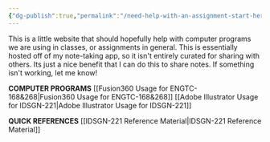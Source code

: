 ```yaml
---
{"dg-publish":true,"permalink":"/need-help-with-an-assignment-start-here/","tags":["gardenEntry"]}
---
```



This is a little website that should hopefully help with computer programs we are using in classes, or assignments in general. This is essentially hosted off of my note-taking app, so it isn't entirely curated for sharing with others. Its just a nice benefit that I can do this to share notes. If something isn't working, let me know!


**COMPUTER PROGRAMS**
[[Fusion360 Usage for ENGTC-168&268\|Fusion360 Usage for ENGTC-168&268]]
[[Adobe Illustrator Usage for IDSGN-221\|Adobe Illustrator Usage for IDSGN-221]]

**QUICK REFERENCES**
[[IDSGN-221 Reference Material\|IDSGN-221 Reference Material]]
